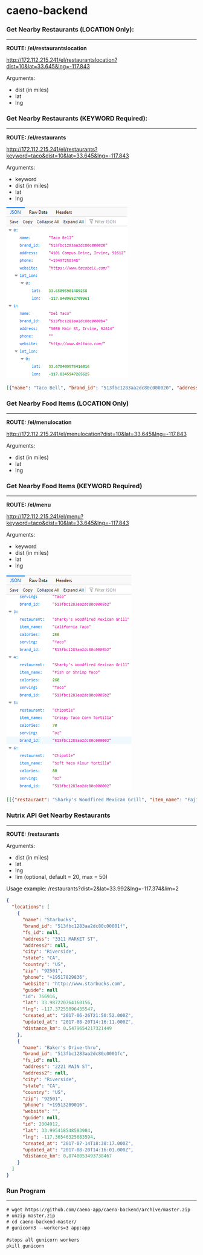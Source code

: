 # caeno-backend

### Get Nearby Restaurants (LOCATION Only):
--------------------------
**ROUTE: /el/restaurantslocation**

http://172.112.215.241/el/restaurantslocation?dist=10&lat=33.645&lng=-117.843

Arguments:
- dist (in miles)
- lat
- lng



### Get Nearby Restaurants (KEYWORD Required):
--------------------------
**ROUTE: /el/restaurants**

http://172.112.215.241/el/restaurants?keyword=taco&dist=10&lat=33.645&lng=-117.843

Arguments:
- keyword
- dist (in miles)
- lat
- lng

![nearby restaurant json output](./data_images/restaurant.PNG)
```json
[{"name": "Taco Bell", "brand_id": "513fbc1283aa2dc80c000020", "address": "4101 Campus Drive, Irvine, 92612", "phone": "+19497258348", "website": "https://www.tacobell.com/", "lat_lon": [{"lat": 33.65095901489258, "lon": -117.8409652709961}]}, {"name": "Del Taco", "brand_id": "513fbc1283aa2dc80c0000b4", "address": "3050 Main St, Irvine, 92614", "phone": "", "website": "http://www.deltaco.com/", "lat_lon": [{"lat": 33.678409576416016, "lon": -117.8345947265625}]}, {"name": "Taco Bell", "brand_id": "513fbc1283aa2dc80c000020", "address": "4101 CAMPUS DR, Irvine, 92612", "phone": "+19497258322", "website": "https://www.tacobell.com/", "lat_lon": [{"lat": 33.647926330566406, "lon": -117.8372802734375}]}, {"name": "Taco Bell", "brand_id": "513fbc1283aa2dc80c000020", "address": "17901 Von Karman Ave, Irvine, 92614", "phone": "+19498634500", "website": "https://www.tacobell.com/", "lat_lon": [{"lat": 33.68659591674805, "lon": -117.84396362304688}]}, {"name": "Del Taco", "brand_id": "513fbc1283aa2dc80c0000b4", "address": "2701 S GRAND AVE, Santa Ana, 92705", "phone": "+17145406157", "website": "http://www.deltaco.com/", "lat_lon": [{"lat": 33.709999084472656, "lon": -117.85029602050781}]}, {"name": "Del Taco", "brand_id": "513fbc1283aa2dc80c0000b4", "address": "2900 S MAIN ST, Santa Ana, 92707", "phone": "+17149790037", "website": "http://www.deltaco.com/", "lat_lon": [{"lat": 33.70859146118164, "lon": -117.86802673339844}]}, {"name": "Taco Bell", "brand_id": "513fbc1283aa2dc80c000020", "address": "401 Newport Center Dr Ste A107, Newport Beach, 92660", "phone": "+19497060303", "website": "https://www.tacobell.com/", "lat_lon": [{"lat": 33.61608123779297, "lon": -117.87474822998047}]}, {"name": "Taco Bell", "brand_id": "513fbc1283aa2dc80c000020", "address": "2246 S GRAND AVE, Santa Ana, 92705", "phone": "+17145574844", "website": "https://www.tacobell.com/", "lat_lon": [{"lat": 33.716400146484375, "lon": -117.85060119628906}]}, {"name": "Del Taco", "brand_id": "513fbc1283aa2dc80c0000b4", "address": "2841 W WARNER AVE, Santa Ana, 92704", "phone": "+17149570900", "website": "http://www.deltaco.com/", "lat_lon": [{"lat": 33.71515655517578, "lon": -117.9078140258789}]}, {"name": "Taco Bell", "brand_id": "513fbc1283aa2dc80c000020", "address": "1400 W COAST HWY, Newport Beach, 92663", "phone": "+19496468656", "website": "https://www.tacobell.com/", "lat_lon": [{"lat": 33.619998931884766, "lon": -117.91600036621094}]}]
```


### Get Nearby Food Items (LOCATION Only)
-------------------------
**ROUTE: /el/menulocation**

http://172.112.215.241/el/menulocation?dist=10&lat=33.645&lng=-117.843

Arguments:
- dist (in miles)
- lat
- lng


### Get Nearby Food Items (KEYWORD Required)
-------------------------
**ROUTE: /el/menu**

http://172.112.215.241/el/menu?keyword=taco&dist=10&lat=33.645&lng=-117.843

Arguments:
- keyword
- dist (in miles)
- lat
- lng

![nearby food items json output](./data_images/menu.PNG)
```json
[[{"restaurant": "Sharky's Woodfired Mexican Grill", "item_name": "Fajita Taco", "calories": 330, "serving": "Taco", "brand_id": "513fbc1283aa2dc80c0005b2"}, {"restaurant": "Sharky's Woodfired Mexican Grill", "item_name": "Organic Tofu & Vegetables Taco", "calories": 240, "serving": "Taco", "brand_id": "513fbc1283aa2dc80c0005b2"}, {"restaurant": "Sharky's Woodfired Mexican Grill", "item_name": "Original Taco", "calories": 170, "serving": "Taco", "brand_id": "513fbc1283aa2dc80c0005b2"}, {"restaurant": "Sharky's Woodfired Mexican Grill", "item_name": "California Taco", "calories": 250, "serving": "Taco", "brand_id": "513fbc1283aa2dc80c0005b2"}, {"restaurant": "Sharky's Woodfired Mexican Grill", "item_name": "Fish or Shrimp Taco", "calories": 260, "serving": "Taco", "brand_id": "513fbc1283aa2dc80c0005b2"}, {"restaurant": "Chipotle", "item_name": "Crispy Taco Corn Tortilla", "calories": 70, "serving": "oz", "brand_id": "513fbc1283aa2dc80c000002"}, {"restaurant": "Chipotle", "item_name": "Soft Taco Flour Tortilla", "calories": 80, "serving": "oz", "brand_id": "513fbc1283aa2dc80c000002"}, {"restaurant": "Chipotle", "item_name": "Crispy Taco Shell", "calories": 210, "serving": "shell", "brand_id": "513fbc1283aa2dc80c000002"}, {"restaurant": "Del Taco", "item_name": "2 Beer Battered Fish Tacos", "calories": 1060, "serving": "Serving", "brand_id": "513fbc1283aa2dc80c0000b4"}, {"restaurant": "Del Taco", "item_name": "2 Del Tacos, Beef", "calories": 1210, "serving": "Serving", "brand_id": "513fbc1283aa2dc80c0000b4"}]]
```


### Nutrix API Get Nearby Restaurants
---------------------------------
**ROUTE: /restaurants**

Arguments: 
- dist (in miles)
- lat
- lng
- lim (optional, default = 20, max = 50)

Usage example:
/restaurants?dist=2&lat=33.992&lng=-117.374&lim=2

```json
{
  "locations": [
    {
      "name": "Starbucks",
      "brand_id": "513fbc1283aa2dc80c00001f",
      "fs_id": null,
      "address": "3311 MARKET ST",
      "address2": null,
      "city": "Riverside",
      "state": "CA",
      "country": "US",
      "zip": "92501",
      "phone": "+19517829836",
      "website": "http://www.starbucks.com",
      "guide": null
      "id": 766916,
      "lat": 33.987220764160156,
      "lng": -117.37255096435547,
      "created_at": "2017-06-26T21:50:52.000Z",
      "updated_at": "2017-08-20T14:16:11.000Z",
      "distance_km": 0.5479654217321449
    },
    {
      "name": "Baker's Drive-thru",
      "brand_id": "513fbc1283aa2dc80c0001fc",
      "fs_id": null,
      "address": "2221 MAIN ST",
      "address2": null,
      "city": "Riverside",
      "state": "CA",
      "country": "US",
      "zip": "92501",
      "phone": "+19513289016",
      "website": "",
      "guide": null,
      "id": 2004912,
      "lat": 33.995418548583984,
      "lng": -117.36546325683594,
      "created_at": "2017-07-14T18:38:17.000Z",
      "updated_at": "2017-08-20T14:16:01.000Z",
      "distance_km": 0.8740053493738467
    }
  ]
}
```

### Run Program
-----------------------
```
# wget https://github.com/caeno-app/caeno-backend/archive/master.zip
# unzip master.zip
# cd caeno-backend-master/
# gunicorn3 --workers=3 app:app

#stops all gunicorn workers
pkill gunicorn
```
